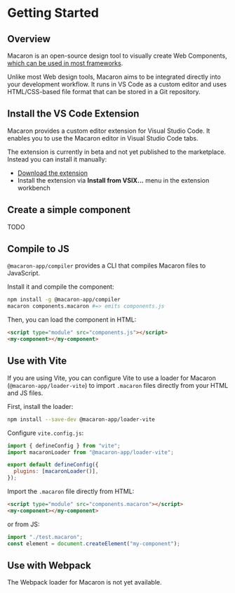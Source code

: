 # Getting Started

## Overview

Macaron is an open-source design tool to visually create Web Components, [which can be used in most frameworks](https://custom-elements-everywhere.com/).

Unlike most Web design tools, Macaron aims to be integrated directly into your development workflow. It runs in VS Code as a custom editor and uses HTML/CSS-based file format that can be stored in a Git repository.

## Install the VS Code Extension

Macaron provides a custom editor extension for Visual Studio Code. It enables you to use the Macaron editor in Visual Studio Code tabs.

The extension is currently in beta and not yet published to the marketplace. Instead you can install it manually:

<!-- TODO: link -->

- <a href="/artifacts/macaron-vscode-extension-0.2.0.vsix" download>Download the extension</a>
- Install the extension via **Install from VSIX...** menu in the extension workbench

## Create a simple component

TODO

## Compile to JS

`@macaron-app/compiler` provides a CLI that compiles Macaron files to JavaScript.

Install it and compile the component:

```bash
npm install -g @macaron-app/compiler
macaron components.macaron #=> emits components.js
```

Then, you can load the component in HTML:

```html
<script type="module" src="components.js"></script>
<my-component></my-component>
```

## Use with Vite

If you are using Vite, you can configure Vite to use a loader for Macaron (`@macaron-app/loader-vite`) to import `.macaron` files directly from your HTML and JS files.

First, install the loader:

```bash
npm install --save-dev @macaron-app/loader-vite
```

Configure `vite.config.js`:

```js
import { defineConfig } from "vite";
import macaronLoader from "@macaron-app/loader-vite";

export default defineConfig({
  plugins: [macaronLoader()],
});
```

Import the `.macaron` file directly from HTML:

```html
<script type="module" src="components.macaron"></script>
<my-component></my-component>
```

or from JS:

```js
import "./test.macaron";
const element = document.createElement("my-component");
```

## Use with Webpack

The Webpack loader for Macaron is not yet available.
